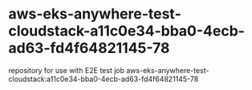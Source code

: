 # aws-eks-anywhere-test-cloudstack-a11c0e34-bba0-4ecb-ad63-fd4f64821145-78
repository for use with E2E test job aws-eks-anywhere-test-cloudstack:a11c0e34-bba0-4ecb-ad63-fd4f64821145-78
